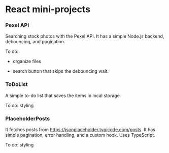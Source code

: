 # React mini-projects

### Pexel API

Searching stock photos with the Pexel API. It has a simple Node.js backend, debouncing, and pagination.

To do:

* organize files

* search button that skips the debouncing wait.

### ToDoList

A simple to-do list that saves the items in local storage.

To do: styling

### PlaceholderPosts

It fetches posts from https://jsonplaceholder.typicode.com/posts. It has simple pagination, error handling, and a custom hook. Uses TypeScript.

To do: styling